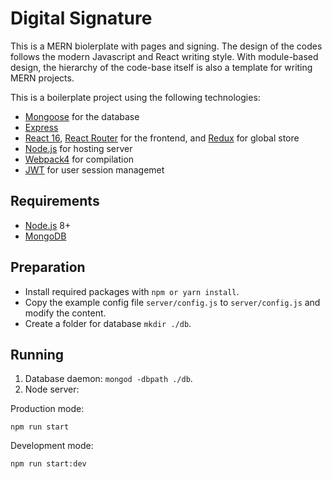 # Digital Signature
This is a MERN biolerplate with pages and signing.
The design of the codes follows the modern Javascript and React writing style.
With module-based design, the hierarchy of the code-base itself is also a template for writing MERN projects.

This is a boilerplate project using the following technologies:
- [Mongoose](http://mongoosejs.com/) for the database
- [Express](http://expressjs.com/)
- [React 16](https://facebook.github.io/react/), [React Router](https://reacttraining.com/react-router/) for the frontend, and [Redux](https://redux.js.org/) for global store
- [Node.js](https://nodejs.org/en/) for hosting server
- [Webpack4](https://webpack.github.io/) for compilation
- [JWT](https://jwt.io) for user session managemet

## Requirements
- [Node.js](https://nodejs.org/en/) 8+
- [MongoDB](https://www.mongodb.com/)

## Preparation
- Install required packages with `npm or yarn install`.
- Copy the example config file `server/config.js` to `server/config.js` and modify the content.
- Create a folder for database `mkdir ./db`.

## Running
1. Database daemon: `mongod -dbpath ./db`.
2. Node server:

Production mode:

```shell
npm run start
```

Development mode:

```shell
npm run start:dev
```
